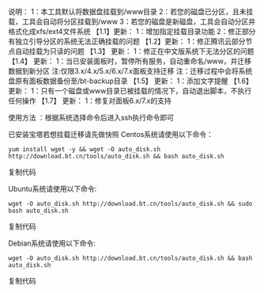 说明：
1：本工具默认将数据盘挂载到/www目录
2：若您的磁盘已分区，且未挂载，工具会自动将分区挂载到/www
3：若您的磁盘是新磁盘，工具会自动分区并格式化成xfs/ext4文件系统
【1.1】更新：
1：增加指定挂载目录功能
2：修正部分有独立引导分区的系统无法正确挂载的问题
【1.2】更新：
1：修正腾讯云部分节点自动挂载为只读的问题
【1.3】 更新：
1：修正在中文版系统下无法分区的问题
【1.4】 更新：
1：当已安装面板时，暂停所有服务，自动重命名/www，并迁移数据到新分区 注:仅限3.x/4.x/5.x/6.x/7.x面板支持迁移
注：迁移过程中会将系统盘原有面板数据备份至/bt-backup目录
【1.5】 更新：
1：添加文字提醒
【1.6】 更新：
1：只有一个磁盘或www目录已被挂载的情况下，自动退出脚本，不执行任何操作
【1.7】 更新：
1：修复对面板6.x/7.x的支持

使用方法 ：根据系统选择命令后进入ssh执行命令即可

已安装宝塔若想挂载迁移请先做快照
Centos系统请使用以下命令：

    yum install wget -y && wget -O auto_disk.sh http://download.bt.cn/tools/auto_disk.sh && bash auto_disk.sh

复制代码

Ubuntu系统请使用以下命令:

    wget -O auto_disk.sh http://download.bt.cn/tools/auto_disk.sh && sudo bash auto_disk.sh

复制代码

Debian系统请使用以下命令:

    wget -O auto_disk.sh http://download.bt.cn/tools/auto_disk.sh && bash auto_disk.sh

复制代码

